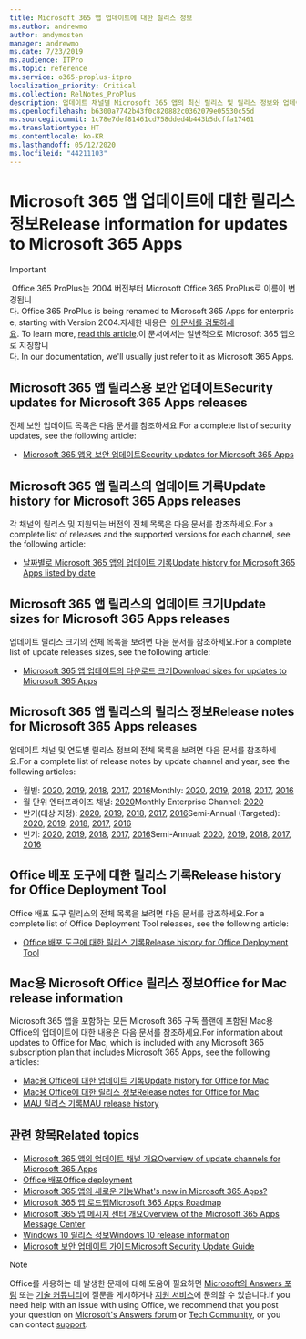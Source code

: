 ```yaml
---
title: Microsoft 365 앱 업데이트에 대한 릴리스 정보
ms.author: andrewmo
author: andymosten
manager: andrewmo
ms.date: 7/23/2019
ms.audience: ITPro
ms.topic: reference
ms.service: o365-proplus-itpro
localization_priority: Critical
ms.collection: RelNotes_ProPlus
description: 업데이트 채널별 Microsoft 365 앱의 최신 릴리스 및 릴리스 정보와 업데이트 기록에 대한 링크 목록을 IT 전문가에게 제공합니다.
ms.openlocfilehash: b6300a7742b43f0c820882c0362079e05530c55d
ms.sourcegitcommit: 1c78e7def81461cd758dded4b443b5dcffa17461
ms.translationtype: HT
ms.contentlocale: ko-KR
ms.lasthandoff: 05/12/2020
ms.locfileid: "44211103"
---
```

# <a name="release-information-for-updates-to-microsoft-365-apps"></a><span data-ttu-id="7bfee-103">Microsoft 365 앱 업데이트에 대한 릴리스 정보</span><span class="sxs-lookup"><span data-stu-id="7bfee-103">Release information for updates to Microsoft 365 Apps</span></span>


> [!IMPORTANT]
><span data-ttu-id="7bfee-104"> Office 365 ProPlus는 2004 버전부터 Microsoft Office 365 ProPlus로 이름이 변경됩니다.</span><span class="sxs-lookup"><span data-stu-id="7bfee-104"> Office 365 ProPlus is being renamed to Microsoft 365 Apps for enterprise, starting with Version 2004.</span></span><span data-ttu-id="7bfee-105">자세한 내용은  [이 문서를 검토하세요](https://go.microsoft.com/fwlink/p/?linkid=2123420).</span><span class="sxs-lookup"><span data-stu-id="7bfee-105"> To learn more, [read this article](https://go.microsoft.com/fwlink/p/?linkid=2123420).</span></span><span data-ttu-id="7bfee-106">이 문서에서는 일반적으로 Microsoft 365 앱으로 지칭합니다.</span><span class="sxs-lookup"><span data-stu-id="7bfee-106"> In our documentation, we'll usually just refer to it as Microsoft 365 Apps.</span></span>


## <a name="security-updates-for-microsoft-365-apps-releases"></a><span data-ttu-id="7bfee-107">Microsoft 365 앱 릴리스용 보안 업데이트</span><span class="sxs-lookup"><span data-stu-id="7bfee-107">Security updates for Microsoft 365 Apps releases</span></span>

<span data-ttu-id="7bfee-108">전체 보안 업데이트 목록은 다음 문서를 참조하세요.</span><span class="sxs-lookup"><span data-stu-id="7bfee-108">For a complete list of security updates, see the following article:</span></span>
 - [<span data-ttu-id="7bfee-109">Microsoft 365 앱용 보안 업데이트</span><span class="sxs-lookup"><span data-stu-id="7bfee-109">Security updates for Microsoft 365 Apps</span></span>](microsoft365-apps-security-updates.md)


## <a name="update-history-for-microsoft-365-apps-releases"></a><span data-ttu-id="7bfee-110">Microsoft 365 앱 릴리스의 업데이트 기록</span><span class="sxs-lookup"><span data-stu-id="7bfee-110">Update history for Microsoft 365 Apps releases</span></span>

<span data-ttu-id="7bfee-111">각 채널의 릴리스 및 지원되는 버전의 전체 목록은 다음 문서를 참조하세요.</span><span class="sxs-lookup"><span data-stu-id="7bfee-111">For a complete list of releases and the supported versions for each channel, see the following article:</span></span>

- [<span data-ttu-id="7bfee-112">날짜별로 Microsoft 365 앱의 업데이트 기록</span><span class="sxs-lookup"><span data-stu-id="7bfee-112">Update history for Microsoft 365 Apps listed by date</span></span>](update-history-microsoft365-apps-by-date.md)


 ## <a name="update-sizes-for-microsoft-365-apps-releases"></a><span data-ttu-id="7bfee-113">Microsoft 365 앱 릴리스의 업데이트 크기</span><span class="sxs-lookup"><span data-stu-id="7bfee-113">Update sizes for Microsoft 365 Apps releases</span></span>

<span data-ttu-id="7bfee-114">업데이트 릴리스 크기의 전체 목록을 보려면 다음 문서를 참조하세요.</span><span class="sxs-lookup"><span data-stu-id="7bfee-114">For a complete list of update releases sizes, see the following article:</span></span>
 - [<span data-ttu-id="7bfee-115">Microsoft 365 앱 업데이트의 다운로드 크기</span><span class="sxs-lookup"><span data-stu-id="7bfee-115">Download sizes for updates to Microsoft 365 Apps</span></span>](download-sizes-microsoft365-apps-updates.md)

## <a name="release-notes-for-microsoft-365-apps-releases"></a><span data-ttu-id="7bfee-116">Microsoft 365 앱 릴리스의 릴리스 정보</span><span class="sxs-lookup"><span data-stu-id="7bfee-116">Release notes for Microsoft 365 Apps releases</span></span>

<span data-ttu-id="7bfee-117">업데이트 채널 및 연도별 릴리스 정보의 전체 목록을 보려면 다음 문서를 참조하세요.</span><span class="sxs-lookup"><span data-stu-id="7bfee-117">For a complete list of release notes by update channel and year, see the following articles:</span></span>
 - <span data-ttu-id="7bfee-118">월별: [2020](monthly-channel-2020.md), [2019](monthly-channel-2019.md), [2018](monthly-channel-2018.md), [2017](monthly-channel-2017.md), [2016](monthly-channel-2016.md)</span><span class="sxs-lookup"><span data-stu-id="7bfee-118">Monthly: [2020](monthly-channel-2020.md), [2019](monthly-channel-2019.md), [2018](monthly-channel-2018.md), [2017](monthly-channel-2017.md), [2016](monthly-channel-2016.md)</span></span>
 - <span data-ttu-id="7bfee-119">월 단위 엔터프라이즈 채널: [2020](monthly-enterprise-channel-2020.md)</span><span class="sxs-lookup"><span data-stu-id="7bfee-119">Monthly Enterprise Channel:  [2020](monthly-enterprise-channel-2020.md)</span></span>
 - <span data-ttu-id="7bfee-120">반기(대상 지정): [2020](semi-annual-channel-targeted-2020.md), [2019](semi-annual-channel-targeted-2019.md), [2018](semi-annual-channel-targeted-2018.md), [2017](semi-annual-channel-targeted-2017.md), [2016](semi-annual-channel-targeted-2016.md)</span><span class="sxs-lookup"><span data-stu-id="7bfee-120">Semi-Annual (Targeted): [2020](semi-annual-channel-targeted-2020.md), [2019](semi-annual-channel-targeted-2019.md), [2018](semi-annual-channel-targeted-2018.md), [2017](semi-annual-channel-targeted-2017.md), [2016](semi-annual-channel-targeted-2016.md)</span></span>
 - <span data-ttu-id="7bfee-121">반기: [2020](semi-annual-channel-2020.md), [2019](semi-annual-channel-2019.md), [2018](semi-annual-channel-2018.md), [2017](semi-annual-channel-2017.md), [2016](semi-annual-channel-2016.md)</span><span class="sxs-lookup"><span data-stu-id="7bfee-121">Semi-Annual: [2020](semi-annual-channel-2020.md), [2019](semi-annual-channel-2019.md), [2018](semi-annual-channel-2018.md), [2017](semi-annual-channel-2017.md), [2016](semi-annual-channel-2016.md)</span></span>

 ## <a name="release-history-for-office-deployment-tool"></a><span data-ttu-id="7bfee-122">Office 배포 도구에 대한 릴리스 기록</span><span class="sxs-lookup"><span data-stu-id="7bfee-122">Release history for Office Deployment Tool</span></span>
 <span data-ttu-id="7bfee-123">Office 배포 도구 릴리스의 전체 목록을 보려면 다음 문서를 참조하세요.</span><span class="sxs-lookup"><span data-stu-id="7bfee-123">For a complete list of Office Deployment Tool releases, see the following article:</span></span>
 - [<span data-ttu-id="7bfee-124">Office 배포 도구에 대한 릴리스 기록</span><span class="sxs-lookup"><span data-stu-id="7bfee-124">Release history for Office Deployment Tool</span></span>](ODT-release-history.md)

## <a name="office-for-mac-release-information"></a><span data-ttu-id="7bfee-125">Mac용 Microsoft Office 릴리스 정보</span><span class="sxs-lookup"><span data-stu-id="7bfee-125">Office for Mac release information</span></span>

<span data-ttu-id="7bfee-126">Microsoft 365 앱을 포함하는 모든 Microsoft 365 구독 플랜에 포함된 Mac용 Office의 업데이트에 대한 내용은 다음 문서를 참조하세요.</span><span class="sxs-lookup"><span data-stu-id="7bfee-126">For information about updates to Office for Mac, which is included with any Microsoft 365 subscription plan that includes Microsoft 365 Apps, see the following articles:</span></span>
 - [<span data-ttu-id="7bfee-127">Mac용 Office에 대한 업데이트 기록</span><span class="sxs-lookup"><span data-stu-id="7bfee-127">Update history for Office for Mac</span></span>](update-history-office-for-mac.md)
 - [<span data-ttu-id="7bfee-128">Mac용 Office에 대한 릴리스 정보</span><span class="sxs-lookup"><span data-stu-id="7bfee-128">Release notes for Office for Mac</span></span>](release-notes-office-for-mac.md)
 - [<span data-ttu-id="7bfee-129">MAU 릴리스 기록</span><span class="sxs-lookup"><span data-stu-id="7bfee-129">MAU release history</span></span>](release-history-microsoft-autoupdate.md)


## <a name="related-topics"></a><span data-ttu-id="7bfee-130">관련 항목</span><span class="sxs-lookup"><span data-stu-id="7bfee-130">Related topics</span></span>

- [<span data-ttu-id="7bfee-131">Microsoft 365 앱의 업데이트 채널 개요</span><span class="sxs-lookup"><span data-stu-id="7bfee-131">Overview of update channels for Microsoft 365 Apps</span></span>](https://docs.microsoft.com/deployoffice/overview-of-update-channels-for-office-365-proplus)
- [<span data-ttu-id="7bfee-132">Office 배포</span><span class="sxs-lookup"><span data-stu-id="7bfee-132">Office deployment</span></span>](https://docs.microsoft.com/deployoffice/)
- [<span data-ttu-id="7bfee-133">Microsoft 365 앱의 새로운 기능</span><span class="sxs-lookup"><span data-stu-id="7bfee-133">What's new in Microsoft 365 Apps?</span></span>](https://support.office.com/article/95c8d81d-08ba-42c1-914f-bca4603e1426)
- [<span data-ttu-id="7bfee-134">Microsoft 365 앱 로드맵</span><span class="sxs-lookup"><span data-stu-id="7bfee-134">Microsoft 365 Apps Roadmap</span></span>](https://products.office.com/business/office-365-roadmap)
- [<span data-ttu-id="7bfee-135">Microsoft 365 앱 메시지 센터 개요</span><span class="sxs-lookup"><span data-stu-id="7bfee-135">Overview of the Microsoft 365 Apps Message Center</span></span>](https://support.office.com/article/38fb3333-bfcc-4340-a37b-deda509c2093)
- [<span data-ttu-id="7bfee-136">Windows 10 릴리스 정보</span><span class="sxs-lookup"><span data-stu-id="7bfee-136">Windows 10 release information</span></span>](https://www.microsoft.com/itpro/windows-10/release-information)
- [<span data-ttu-id="7bfee-137">Microsoft 보안 업데이트 가이드</span><span class="sxs-lookup"><span data-stu-id="7bfee-137">Microsoft Security Update Guide</span></span>](https://portal.msrc.microsoft.com/)

> [!NOTE]
> <span data-ttu-id="7bfee-138">Office를 사용하는 데 발생한 문제에 대해 도움이 필요하면 [Microsoft의 Answers 포럼](https://answers.microsoft.com/) 또는 [기술 커뮤니티](https://techcommunity.microsoft.com/)에 질문을 게시하거나 [지원 서비스](https://support.microsoft.com/contactus)에 문의할 수 있습니다.</span><span class="sxs-lookup"><span data-stu-id="7bfee-138">If you need help with an issue with using Office, we recommend that you post your question on [Microsoft's Answers forum](https://answers.microsoft.com/) or [Tech Community](https://techcommunity.microsoft.com/), or you can contact [support](https://support.microsoft.com/contactus).</span></span>

